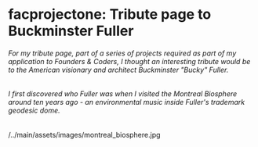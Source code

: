 # facprojectone: Tribute page to Buckminster Fuller

###### For my tribute page, part of a series of projects required as part of my application to Founders & Coders, I thought an interesting tribute would be to the American visionary and architect Buckminster "Bucky" Fuller.

###### I first discovered who Fuller was when I visited the Montreal Biosphere around ten years ago - an environmental music inside Fuller's trademark geodesic dome. 

/../main/assets/images/montreal_biosphere.jpg

